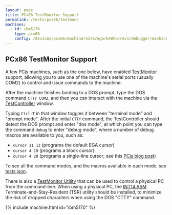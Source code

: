 ```yaml
---
layout: page
title: PCx86 TestMonitor Support
permalink: /tests/pcx86/testmon/
machines:
  - id: ibm5170
    type: pcx86
    config: /devices/pcx86/machine/5170/ega/640kb/rev1/debugger/machine.xml
---
```


PCx86 TestMonitor Support
-------------------------

A few PCjs machines, such as the one below, have enabled [TestMonitor](/modules/pcx86/lib/testmon.js) support,
allowing you to use one of the machine's serial ports (usually COM2) to control and issue commands to the machine.

After the machine finishes booting to a DOS prompt, type the DOS command `CTTY COM2`, and then you can interact with
the machine via the [TestController](/modules/pcx86/lib/testctl.js) window.

Typing `Ctrl-T` in that window toggles it between "terminal mode" and "prompt mode".  After the initial `CTTY` command,
the TestController should detect the DOS prompt and enter "dos mode", at which point you can type the command `debug` to
enter "debug mode", where a number of debug macros are available to you, such as:

- `cursor 11 13` (programs the default EGA cursor)
- `cursor 4 19` (programs a block cursor)
- `cursor 4 20` (programs a single-line cursor; see this [PCjs blog post](/blog/2018/03/20/#cursor-wrap-around))

To see all the command modes, and the macros available in each mode, see [tests.json](/tests/pcx86/testmon/tests.json). 

There is also a [TestMonitor Utility](/tests/pcx86/testmon/testmon.js) that can be used to control a physical PC
from the command-line.  When using a physical PC, the [INT14.ASM](int14/) Terminate-and-Stay-Resident (TSR) utility
should be installed, to minimize the risk of dropped characters when using the DOS "CTTY" command.

{% include machine.html id="ibm5170" %}
